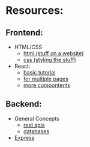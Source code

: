 # Resources:

## Frontend:
* HTML/CSS
  * [html (stuff on a website)](https://www.w3schools.com/html/)
  * [css (styling the stuff)](https://www.w3schools.com/css/default.asp)
* React:
  * [basic tutorial](https://react.dev/learn/tutorial-tic-tac-toe)
  * [for multiple pages](https://reactrouter.com/en/v6.3.0/getting-started/tutorial)
  * [more compontents](https://github.com/brillout/awesome-react-components)
  
## Backend:
* General Concepts
  * [rest apis](https://medium.com/geekculture/restful-api-101-b61671e5a3ea)
  * [databases](https://www.knowi.com/blog/mongodb-vs-sql/#:~:text=SQL%20databases%20are%20used%20to,joins%20like%20SQL%20databases%20support)
* [Express](https://developer.mozilla.org/en-US/docs/Learn/Server-side/Express_Nodejs)
